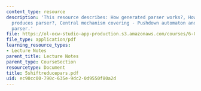 ```yaml
---
content_type: resource
description: 'This resource describes: How generated parser works?, How parser generator
  produces parser?, Central mechanism covering - Pushdown automaton and Shift-reduce
  parser.'
file: https://ol-ocw-studio-app-production.s3.amazonaws.com/courses/6-035-computer-language-engineering-sma-5502-fall-2005/ec90cc00790c635e9dc20d9550f80a2d_5shiftreducepars.pdf
file_type: application/pdf
learning_resource_types:
- Lecture Notes
parent_title: Lecture Notes
parent_type: CourseSection
resourcetype: Document
title: 5shiftreducepars.pdf
uid: ec90cc00-790c-635e-9dc2-0d9550f80a2d
---
```

